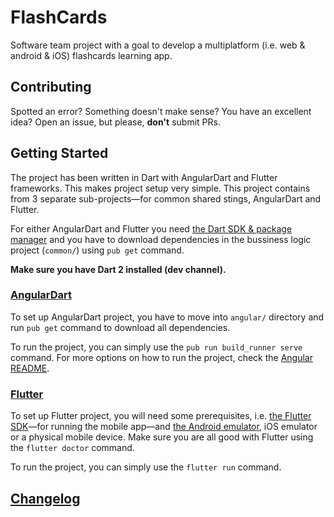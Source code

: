 # FlashCards


Software team project with a goal to develop a multiplatform (i.e. web & android & iOS) flashcards learning app.

## Contributing

Spotted an error? Something doesn't make sense? You have an excellent idea? Open an issue, but please, **don't** submit PRs. 
## Getting Started

The project has been written in Dart with AngularDart and Flutter frameworks. This makes project setup very simple. This project contains from 3 separate sub-projects—for common shared stings, AngularDart and Flutter.

For either AngularDart and Flutter you need [the Dart SDK & package manager](https://www.dartlang.org/guides/get-started) and you have to download dependencies in the bussiness logic project (`common/`) using `pub get` command.

**Make sure you have Dart 2 installed (dev channel).**

### [AngularDart](angular)

To set up AngularDart project, you have to move into `angular/` directory and run `pub get` command to download all dependencies.

To run the project, you can simply use the `pub run build_runner serve` command. For more options on how to run the project, check the [Angular README](angular).

### [Flutter](flutter)

To set up Flutter project, you will need some prerequisites, i.e. [the Flutter SDK](https://flutter.io/setup)—for running the mobile app—and [the Android emulator](https://developer.android.com/studio/index.html), iOS emulator or a physical mobile device. Make sure you are all good with Flutter using the `flutter doctor` command.

To run the project, you can simply use the `flutter run` command.

## [Changelog](CHANGELOG.md)

